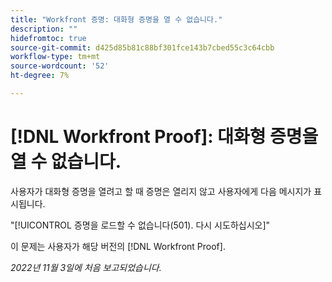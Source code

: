 ```yaml
---
title: "Workfront 증명: 대화형 증명을 열 수 없습니다."
description: ""
hidefromtoc: true
source-git-commit: d425d85b81c88bf301fce143b7cbed55c3c64cbb
workflow-type: tm+mt
source-wordcount: '52'
ht-degree: 7%

---
```



# [!DNL Workfront Proof]: 대화형 증명을 열 수 없습니다.

사용자가 대화형 증명을 열려고 할 때 증명은 열리지 않고 사용자에게 다음 메시지가 표시됩니다.

&quot;[!UICONTROL 증명을 로드할 수 없습니다(501). 다시 시도하십시오]&quot;

이 문제는 사용자가 해당 버전의 [!DNL Workfront Proof].

_2022년 11월 3일에 처음 보고되었습니다._

